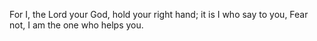 For I, the Lord your God, hold your right hand; it is I who say to you, Fear not, I am the one who helps you.
